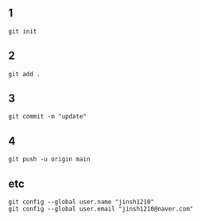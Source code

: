 ## 1
```
git init
```

## 2
```
git add .
```

## 3
```
git commit -m "update"
```

## 4
```
git push -u origin main
```

## etc
```
git config --global user.name "jinsh1210"
git config --global user.email "jinsh1210@naver.com"
```
